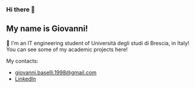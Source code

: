 ### Hi there 👋
## My name is Giovanni! 

🔭 I'm an IT engineering student of Università degli studi di Brescia, in Italy!
You can see some of my academic projects here!

My contacts:
* [giovanni.baselli.1998@gmail.com](giovanni.baselli.1998@gmail.com)
* [LinkedIn](https://www.linkedin.com/in/giovannibaselli/)




<!--
**GiovanniBaselli9/GiovanniBaselli9** is a ✨ _special_ ✨ repository because its `README.md` (this file) appears on your GitHub profile.

Here are some ideas to get you started:

- 🔭 I’m currently working on ...
- 🌱 I’m currently learning ...
- 👯 I’m looking to collaborate on ...
- 🤔 I’m looking for help with ...
- 💬 Ask me about ...
- 📫 How to reach me: ...
- 😄 Pronouns: ...
- ⚡ Fun fact: ...
-->

